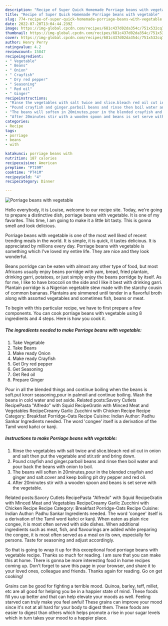 ```yaml
---
description: "Recipe of Super Quick Homemade Porriage beans with vegetable"
title: "Recipe of Super Quick Homemade Porriage beans with vegetable"
slug: 774-recipe-of-super-quick-homemade-porriage-beans-with-vegetable
date: 2022-07-20T13:04:44.239Z
image: https://img-global.cpcdn.com/recipes/681c437d02da354c/751x532cq70/porriage-beans-with-vegetable-recipe-main-photo.jpg
thumbnail: https://img-global.cpcdn.com/recipes/681c437d02da354c/751x532cq70/porriage-beans-with-vegetable-recipe-main-photo.jpg
cover: https://img-global.cpcdn.com/recipes/681c437d02da354c/751x532cq70/porriage-beans-with-vegetable-recipe-main-photo.jpg
author: Henry Perry
ratingvalue: 4.2
reviewcount: 15847
recipeingredient:
- " Vegetable"
- " Beans"
- " Onion"
- " Crayfish"
- " Dry red pepper"
- " Seasoning"
- " Red oil"
- " Ginger"
recipeinstructions:
- "Rinse the vegetables with salt twice and slice.bleach red oil cut in onion and salt then put the vegetable and stir.stir and bring down."
- "Pound crayfish and ginger.parboil beans and rinse then boil water and pour back the beans with onion to boil."
- "The beans will soften in 20minutes,pour in the blended crayfish and ginger and salt.cover and keep boiling pit dry pepper and red oil."
- "After 20minutes stir with a wooden spoon and beans is set serve with the vegetable."
categories:
- Recipe
tags:
- porriage
- beans
- with

katakunci: porriage beans with 
nutrition: 187 calories
recipecuisine: American
preptime: "PT19M"
cooktime: "PT41M"
recipeyield: "4"
recipecategory: Dinner

---
```



![Porriage beans with vegetable](https://img-global.cpcdn.com/recipes/681c437d02da354c/751x532cq70/porriage-beans-with-vegetable-recipe-main-photo.jpg)

Hello everybody, it is Louise, welcome to our recipe site. Today, we're going to prepare a distinctive dish, porriage beans with vegetable. It is one of my favorites. This time, I am going to make it a little bit tasty. This is gonna smell and look delicious.

Porriage beans with vegetable is one of the most well liked of recent trending meals in the world. It is simple, it is quick, it tastes delicious. It is appreciated by millions every day. Porriage beans with vegetable is something which I've loved my entire life. They are nice and they look wonderful.

Beans porridge can be eaten with almost any other type of food, but most Africans usually enjoy beans porridge with yam, bread, fried plantain, drinking garri, potatoes, or just simply enjoy the beans porridge by itself. As for me, I like to have broccoli on the side and I like it best with drinking garri. Plantain porridge is a Nigerian vegetable stew made with the starchy cousin of common bananas. Plantains are simmered until tender in a flavorful broth along with assorted vegetables and sometimes fish, beans or meat.


To begin with this particular recipe, we have to first prepare a few components. You can cook porriage beans with vegetable using 8 ingredients and 4 steps. Here is how you cook it.

<!--inarticleads1-->

##### The ingredients needed to make Porriage beans with vegetable:

1. Take  Vegetable
1. Take  Beans
1. Make ready  Onion
1. Make ready  Crayfish
1. Get  Dry red pepper
1. Get  Seasoning
1. Get  Red oil
1. Prepare  Ginger


Pour in all the blended things and continue boiling when the beans is soft.put knorr seasoning,pour in palmoil and continue boiling. Wash the beans in cold water and set aside. Related posts:Savory Cutlets RecipePasta &#34;Alfredo&#34; with Squid RecipeGratin with Minced Meat and Vegetables RecipeCreamy Garlic Zucchini with Chicken Recipe Recipe Category: Breakfast Porridge-Oats Recipe Cuisine: Indian Author: Padhu Sankar Ingredients needed. The word &#39;congee&#39; itself is a derivation of the Tamil word kañci or kanji. 

<!--inarticleads2-->

##### Instructions to make Porriage beans with vegetable:

1. Rinse the vegetables with salt twice and slice.bleach red oil cut in onion and salt then put the vegetable and stir.stir and bring down.
1. Pound crayfish and ginger.parboil beans and rinse then boil water and pour back the beans with onion to boil.
1. The beans will soften in 20minutes,pour in the blended crayfish and ginger and salt.cover and keep boiling pit dry pepper and red oil.
1. After 20minutes stir with a wooden spoon and beans is set serve with the vegetable.


Related posts:Savory Cutlets RecipePasta &#34;Alfredo&#34; with Squid RecipeGratin with Minced Meat and Vegetables RecipeCreamy Garlic Zucchini with Chicken Recipe Recipe Category: Breakfast Porridge-Oats Recipe Cuisine: Indian Author: Padhu Sankar Ingredients needed. The word &#39;congee&#39; itself is a derivation of the Tamil word kañci or kanji. When eaten as plain rice congee, it is most often served with side dishes. When additional ingredients such as meat, fish, and flavourings are added while preparing the congee, it is most often served as a meal on its own, especially for persons. Taste for seasoning and adjust accordingly. 

So that is going to wrap it up for this exceptional food porriage beans with vegetable recipe. Thanks so much for reading. I am sure that you can make this at home. There is gonna be more interesting food in home recipes coming up. Don't forget to save this page in your browser, and share it to your loved ones, colleague and friends. Thanks again for reading. Go on get cooking!

Grains can be good for fighting a terrible mood. Quinoa, barley, teff, millet, etc are all good for helping you be in a happier state of mind. These foods fill you up better and that can help elevate your moods as well. Feeling starved can truly make you feel awful! These grains can improve your mood since it's not at all hard for your body to digest them. These foods are easier to digest than others which helps promote a rise in your sugar levels which in turn takes your mood to a happier place.
